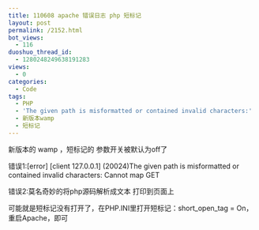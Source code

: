 ```yaml
---
title: 110608 apache 错误日志 php 短标记
layout: post
permalink: /2152.html
bot_views:
  - 116
duoshuo_thread_id:
  - 1280248249638191283
views:
  - 0
categories:
  - Code
tags:
  - PHP
  - 'The given path is misformatted or contained invalid characters:'
  - 新版本wamp
  - 短标记
---
```

新版本的 wamp ，短标记的 参数开关被默认为off了 

错误1:\[error] [client 127.0.0.1\] (20024)The given path is misformatted or contained invalid characters: Cannot map GET

错误2:莫名奇妙的将php源码解析成文本 打印到页面上

可能就是短标记没有打开了，在PHP.INI里打开短标记：short\_open\_tag = On，重启Apache，即可